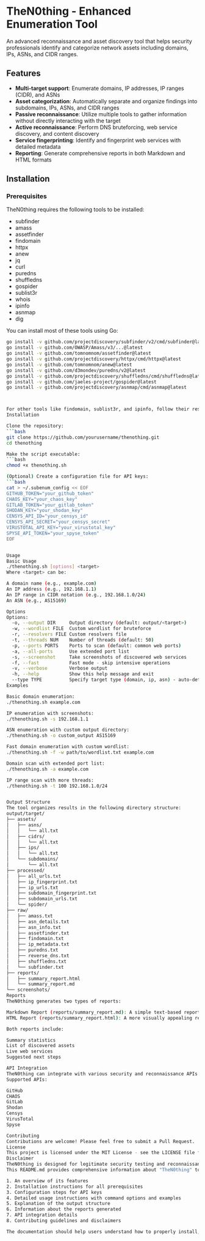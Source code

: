 # TheN0thing - Enhanced Enumeration Tool

An advanced reconnaissance and asset discovery tool that helps security professionals identify and categorize network assets including domains, IPs, ASNs, and CIDR ranges.

## Features

- **Multi-target support**: Enumerate domains, IP addresses, IP ranges (CIDR), and ASNs
- **Asset categorization**: Automatically separate and organize findings into subdomains, IPs, ASNs, and CIDR ranges
- **Passive reconnaissance**: Utilize multiple tools to gather information without directly interacting with the target
- **Active reconnaissance**: Perform DNS bruteforcing, web service discovery, and content discovery
- **Service fingerprinting**: Identify and fingerprint web services with detailed metadata
- **Reporting**: Generate comprehensive reports in both Markdown and HTML formats

## Installation

### Prerequisites

TheN0thing requires the following tools to be installed:

- subfinder
- amass
- assetfinder
- findomain
- httpx
- anew
- jq
- curl
- puredns
- shuffledns
- gospider
- sublist3r
- whois
- ipinfo
- asnmap
- dig

You can install most of these tools using Go:

```bash
go install -v github.com/projectdiscovery/subfinder/v2/cmd/subfinder@latest
go install -v github.com/OWASP/Amass/v3/...@latest
go install -v github.com/tomnomnom/assetfinder@latest
go install -v github.com/projectdiscovery/httpx/cmd/httpx@latest
go install -v github.com/tomnomnom/anew@latest
go install -v github.com/d3mondev/puredns/v2@latest
go install -v github.com/projectdiscovery/shuffledns/cmd/shuffledns@latest
go install -v github.com/jaeles-project/gospider@latest
go install -v github.com/projectdiscovery/asnmap/cmd/asnmap@latest



For other tools like findomain, sublist3r, and ipinfo, follow their respective installation instructions.
Installation

Clone the repository:
```bash
git clone https://github.com/yourusername/thenothing.git
cd thenothing

Make the script executable:
```bash
chmod +x thenothing.sh

(Optional) Create a configuration file for API keys:
```bash
cat > ~/.subenum_config << EOF
GITHUB_TOKEN="your_github_token"
CHAOS_KEY="your_chaos_key"
GITLAB_TOKEN="your_gitlab_token"
SHODAN_KEY="your_shodan_key"
CENSYS_API_ID="your_censys_id"
CENSYS_API_SECRET="your_censys_secret"
VIRUSTOTAL_API_KEY="your_virustotal_key"
SPYSE_API_TOKEN="your_spyse_token"
EOF


Usage
Basic Usage
./thenothing.sh [options] <target>
Where <target> can be:

A domain name (e.g., example.com)
An IP address (e.g., 192.168.1.1)
An IP range in CIDR notation (e.g., 192.168.1.0/24)
An ASN (e.g., AS15169)

Options
Options:
  -o, --output DIR     Output directory (default: output/<target>)
  -w, --wordlist FILE  Custom wordlist for bruteforce
  -r, --resolvers FILE Custom resolvers file
  -t, --threads NUM    Number of threads (default: 50)
  -p, --ports PORTS    Ports to scan (default: common web ports)
  -a, --all-ports      Use extended port list
  -s, --screenshot     Take screenshots of discovered web services
  -f, --fast           Fast mode - skip intensive operations
  -v, --verbose        Verbose output
  -h, --help           Show this help message and exit
  --type TYPE          Specify target type (domain, ip, asn) - auto-detect if not specified
Examples

Basic domain enumeration:
./thenothing.sh example.com

IP enumeration with screenshots:
./thenothing.sh -s 192.168.1.1

ASN enumeration with custom output directory:
./thenothing.sh -o custom_output AS15169

Fast domain enumeration with custom wordlist:
./thenothing.sh -f -w path/to/wordlist.txt example.com

Domain scan with extended port list:
./thenothing.sh -a example.com

IP range scan with more threads:
./thenothing.sh -t 100 192.168.1.0/24


Output Structure
The tool organizes results in the following directory structure:
output/target/
├── assets/
│   ├── asns/
│   │   └── all.txt
│   ├── cidrs/
│   │   └── all.txt
│   ├── ips/
│   │   └── all.txt
│   └── subdomains/
│       └── all.txt
├── processed/
│   ├── all_urls.txt
│   ├── ip_fingerprint.txt
│   ├── ip_urls.txt
│   ├── subdomain_fingerprint.txt
│   ├── subdomain_urls.txt
│   └── spider/
├── raw/
│   ├── amass.txt
│   ├── asn_details.txt
│   ├── asn_info.txt
│   ├── assetfinder.txt
│   ├── findomain.txt
│   ├── ip_metadata.txt
│   ├── puredns.txt
│   ├── reverse_dns.txt
│   ├── shuffledns.txt
│   └── subfinder.txt
├── reports/
│   ├── summary_report.html
│   └── summary_report.md
└── screenshots/
Reports
TheN0thing generates two types of reports:

Markdown Report (reports/summary_report.md): A simple text-based report with summary information.
HTML Report (reports/summary_report.html): A more visually appealing report that can be opened in any web browser.

Both reports include:

Summary statistics
List of discovered assets
Live web services
Suggested next steps

API Integration
TheN0thing can integrate with various security and reconnaissance APIs to enhance its capabilities. Configure your API keys in the ~/.subenum_config file to enable these integrations.
Supported APIs:

GitHub
CHAOS
GitLab
Shodan
Censys
VirusTotal
Spyse

Contributing
Contributions are welcome! Please feel free to submit a Pull Request.
License
This project is licensed under the MIT License - see the LICENSE file for details.
Disclaimer
TheN0thing is designed for legitimate security testing and reconnaissance purposes only. Always ensure you have proper authorization before scanning any systems or networks. Unauthorized scanning may violate laws and regulations.
This README.md provides comprehensive information about "TheN0thing" tool, including:

1. An overview of its features
2. Installation instructions for all prerequisites
3. Configuration steps for API keys
4. Detailed usage instructions with command options and examples
5. Explanation of the output structure
6. Information about the reports generated
7. API integration details
8. Contributing guidelines and disclaimers

The documentation should help users understand how to properly install, configure, and use the tool for various reconnaissance tasks.
